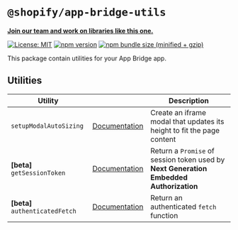 # `@shopify/app-bridge-utils`

**[Join our team and work on libraries like this one.](https://www.shopify.ca/careers)**

[![License: MIT](https://img.shields.io/badge/License-MIT-green.svg)](LICENSE.md)
[![npm version](https://badge.fury.io/js/%40shopify%2Fapp-bridge-utils.svg)](https://badge.fury.io/js/%40shopify%2Fapp-bridge-utils.svg)
[![npm bundle size (minified + gzip)](https://img.shields.io/bundlephobia/minzip/@shopify/app-bridge-utils.svg)](https://img.shields.io/bundlephobia/minzip/@shopify/app-bridge-utils.svg)

This package contain utilities for your App Bridge app.

## Utilities

| Utility                         |                                                                                                                       | Description                                                                            |
| ------------------------------- | --------------------------------------------------------------------------------------------------------------------- | -------------------------------------------------------------------------------------- |
| `setupModalAutoSizing`          | [Documentation](https://shopify.dev/apps/tools/app-bridge/actions/modal#set-modal-size-automatically)                 | Create an iframe modal that updates its height to fit the page content                 |
| **[beta]** `getSessionToken`    | [Documentation](https://shopify.dev/apps/auth/oauth/session-tokens/getting-started#step-1-get-a-session-token)        | Return a `Promise` of session token used by **Next Generation Embedded Authorization** |
| **[beta]** `authenticatedFetch` | [Documentation](https://shopify.dev/apps/auth/oauth/session-tokens/getting-started#step-2-authenticate-your-requests) | Return an authenticated `fetch` function                                               |
